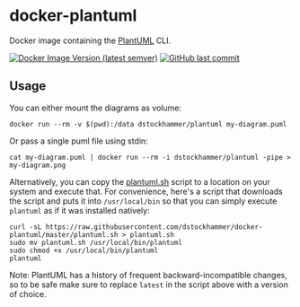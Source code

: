 # docker-plantuml

Docker image containing the [PlantUML](https://github.com/plantuml/plantuml)
CLI.

[![Docker Image Version (latest semver)](https://img.shields.io/docker/v/dstockhammer/plantuml?sort=semver)](https://hub.docker.com/r/dstockhammer/plantuml)
[![GitHub last commit](https://img.shields.io/github/last-commit/dstockhammer/docker-plantuml)](https://github.com/dstockhammer/docker-plantuml/commits/master)

## Usage

You can either mount the diagrams as volume:

    docker run --rm -v $(pwd):/data dstockhammer/plantuml my-diagram.puml

Or pass a single puml file using stdin:

    cat my-diagram.puml | docker run --rm -i dstockhammer/plantuml -pipe > my-diagram.png

Alternatively, you can copy the [plantuml.sh](plantuml.sh) script to a location
on your system and execute that. For convenience, here's a script that downloads
the script and puts it into `/usr/local/bin` so that you can simply execute
`plantuml` as if it was installed natively:

    curl -sL https://raw.githubusercontent.com/dstockhammer/docker-plantuml/master/plantuml.sh > plantuml.sh
    sudo mv plantuml.sh /usr/local/bin/plantuml
    sudo chmod +x /usr/local/bin/plantuml
    plantuml

Note: PlantUML has a history of frequent backward-incompatible changes, so to be
safe make sure to replace `latest` in the script above with a version of choice.
